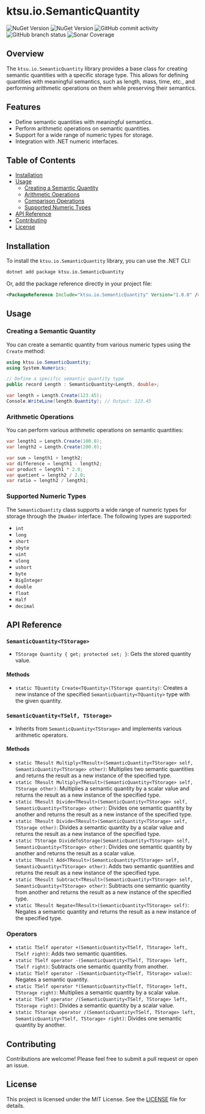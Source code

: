 # ktsu.io.SemanticQuantity

![NuGet Version](https://img.shields.io/nuget/v/ktsu.io.SemanticQuantity?logo=nuget&label=stable)
![NuGet Version](https://img.shields.io/nuget/vpre/ktsu.io.SemanticQuantity?logo=nuget&label=dev)
![GitHub commit activity](https://img.shields.io/github/commit-activity/m/ktsu-io/SemanticQuantity?label=commits)
![GitHub branch status](https://img.shields.io/github/checks-status/ktsu-io/SemanticQuantity/main)
![Sonar Coverage](https://img.shields.io/sonar/coverage/ktsu-io_SemanticQuantity?server=https%3A%2F%2Fsonarcloud.io)

## Overview

The `ktsu.io.SemanticQuantity` library provides a base class for creating semantic quantities with a specific storage type. This allows for defining quantities with meaningful semantics, such as length, mass, time, etc., and performing arithmetic operations on them while preserving their semantics.

## Features

- Define semantic quantities with meaningful semantics.
- Perform arithmetic operations on semantic quantities.
- Support for a wide range of numeric types for storage.
- Integration with .NET numeric interfaces.

## Table of Contents

- [Installation](#installation)
- [Usage](#usage)
  - [Creating a Semantic Quantity](#creating-a-semantic-quantity)
  - [Arithmetic Operations](#arithmetic-operations)
  - [Comparison Operations](#comparison-operations)
  - [Supported Numeric Types](#supported-numeric-types)
- [API Reference](#api-reference)
- [Contributing](#contributing)
- [License](#license)

## Installation

To install the `ktsu.io.SemanticQuantity` library, you can use the .NET CLI:

```sh
dotnet add package ktsu.io.SemanticQuantity
```

Or, add the package reference directly in your project file:

```xml
<PackageReference Include="ktsu.io.SemanticQuantity" Version="1.0.0" />
```

## Usage

### Creating a Semantic Quantity

You can create a semantic quantity from various numeric types using the `Create` method:

```csharp
using ktsu.io.SemanticQuantity;
using System.Numerics;

// Define a specific semantic quantity type
public record Length : SemanticQuantity<Length, double>;

var length = Length.Create(123.45);
Console.WriteLine(length.Quantity); // Output: 123.45
```

### Arithmetic Operations

You can perform various arithmetic operations on semantic quantities:

```csharp
var length1 = Length.Create(100.0);
var length2 = Length.Create(200.0);

var sum = length1 + length2;
var difference = length1 - length2;
var product = length1 * 2.0;
var quotient = length2 / 2.0;
var ratio = length2 / length1;
```

### Supported Numeric Types

The `SemanticQuantity` class supports a wide range of numeric types for storage through the `INumber` interface. The following types are supported:

- `int`
- `long`
- `short`
- `sbyte`
- `uint`
- `ulong`
- `ushort`
- `byte`
- `BigInteger`
- `double`
- `float`
- `Half`
- `decimal`

## API Reference

### `SemanticQuantity<TStorage>`

- `TStorage Quantity { get; protected set; }`: Gets the stored quantity value.

#### Methods

- `static TQuantity Create<TQuantity>(TStorage quantity)`: Creates a new instance of the specified `SemanticQuantity<TQuantity>` type with the given quantity.

### `SemanticQuantity<TSelf, TStorage>`

- Inherits from `SemanticQuantity<TStorage>` and implements various arithmetic operators.

#### Methods

- `static TResult Multiply<TResult>(SemanticQuantity<TStorage> self, SemanticQuantity<TStorage> other)`: Multiplies two semantic quantities and returns the result as a new instance of the specified type.
- `static TResult Multiply<TResult>(SemanticQuantity<TStorage> self, TStorage other)`: Multiplies a semantic quantity by a scalar value and returns the result as a new instance of the specified type.
- `static TResult Divide<TResult>(SemanticQuantity<TStorage> self, SemanticQuantity<TStorage> other)`: Divides one semantic quantity by another and returns the result as a new instance of the specified type.
- `static TResult Divide<TResult>(SemanticQuantity<TStorage> self, TStorage other)`: Divides a semantic quantity by a scalar value and returns the result as a new instance of the specified type.
- `static TStorage DivideToStorage(SemanticQuantity<TStorage> self, SemanticQuantity<TStorage> other)`: Divides one semantic quantity by another and returns the result as a scalar value.
- `static TResult Add<TResult>(SemanticQuantity<TStorage> self, SemanticQuantity<TStorage> other)`: Adds two semantic quantities and returns the result as a new instance of the specified type.
- `static TResult Subtract<TResult>(SemanticQuantity<TStorage> self, SemanticQuantity<TStorage> other)`: Subtracts one semantic quantity from another and returns the result as a new instance of the specified type.
- `static TResult Negate<TResult>(SemanticQuantity<TStorage> self)`: Negates a semantic quantity and returns the result as a new instance of the specified type.

### Operators

- `static TSelf operator +(SemanticQuantity<TSelf, TStorage> left, TSelf right)`: Adds two semantic quantities.
- `static TSelf operator -(SemanticQuantity<TSelf, TStorage> left, TSelf right)`: Subtracts one semantic quantity from another.
- `static TSelf operator -(SemanticQuantity<TSelf, TStorage> value)`: Negates a semantic quantity.
- `static TSelf operator *(SemanticQuantity<TSelf, TStorage> left, TStorage right)`: Multiplies a semantic quantity by a scalar value.
- `static TSelf operator /(SemanticQuantity<TSelf, TStorage> left, TStorage right)`: Divides a semantic quantity by a scalar value.
- `static TStorage operator /(SemanticQuantity<TSelf, TStorage> left, SemanticQuantity<TSelf, TStorage> right)`: Divides one semantic quantity by another.

## Contributing

Contributions are welcome! Please feel free to submit a pull request or open an issue.

## License

This project is licensed under the MIT License. See the [LICENSE](LICENSE) file for details.
